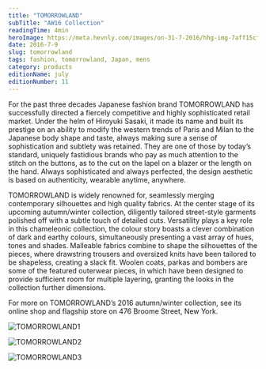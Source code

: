 ```yaml
---
title: "TOMORROWLAND"
subTitle: "AW16 Collection"
readingTime: 4min
heroImage: https://meta.hevnly.com/images/on-31-7-2016/hhg-img-7aff15cf-4b14-4b49-b674-03adc0f5037c.png
date: 2016-7-9
slug: tomorrowland
tags: fashion, tomorrowland, Japan, mens 
category: products
editionName: july
editionNumber: 11
---
```


For the past three decades Japanese fashion brand TOMORROWLAND has successfully directed a fiercely competitive and highly sophisticated retail market. Under the helm of Hiroyuki Sasaki, it made its name and built its prestige on an ability to modify the western trends of Paris and Milan to the Japanese body shape and taste, always making sure a sense of sophistication and subtlety was retained. They are one of those by today’s standard, uniquely fastidious brands who pay as much attention to the stitch on the buttons, as to the cut on the lapel on a blazer or the length on the hand. Always sophisticated and always perfected, the design aesthetic is based on authenticity, wearable anytime, anywhere.

TOMORROWLAND is widely renowned for, seamlessly merging contemporary silhouettes and high quality fabrics. At the center stage of its upcoming autumn/winter collection, diligently tailored street-style garments polished off with a subtle touch of detailed cuts. Versatility plays a key role in this chameleonic collection, the colour story boasts a clever combination of dark and earthy colours, simultaneously presenting a vast array of hues, tones and shades. Malleable fabrics combine to shape the silhouettes of the pieces, where drawstring trousers and oversized knits have been tailored to be shapeless, creating a slack fit. Woolen coats, parkas and bombers are some of the featured outerwear pieces, in which have been designed to provide sufficient room for multiple layering, granting the looks in the collection further dimensions.

For more on TOMORROWLAND’s 2016 autumn/winter collection, see its online shop and flagship store on 476 Broome Street, New York.


![TOMORROWLAND1](https://meta.hevnly.com/images/on-31-7-2016/hhg-img-7c6a7e9d-8f64-451f-bc42-b82633a3fdb0.png)


![TOMORROWLAND2](https://meta.hevnly.com/images/on-31-7-2016/hhg-img-3a55c379-9d85-4b76-a971-c6f62ea56b4e.png)


![TOMORROWLAND3](https://meta.hevnly.com/images/on-31-7-2016/hhg-img-561bef88-751d-4498-b481-72b97790b945.png)
